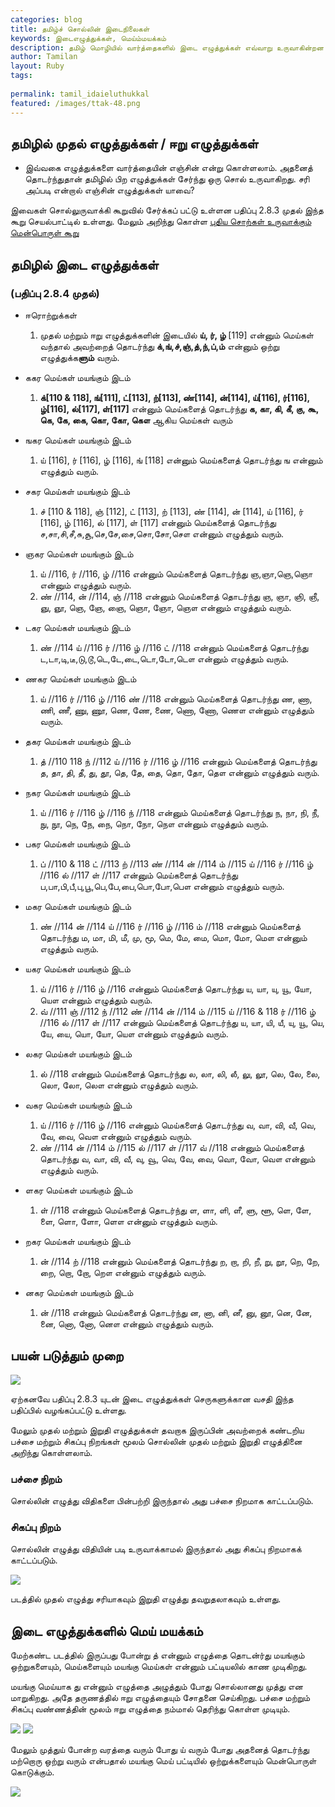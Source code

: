 ```yaml
---
categories: blog
title: தமிழ்ச் சொல்லின் இடைநிலைகள்
keywords: இடைஎழுத்துக்கள், மெய்ம்மயக்கம்
description: தமிழ் மொழியில் வார்த்தைகளில் இடை எழுத்துக்கள் எவ்வாறு உருவாகின்றன என்பது பற்றி இங்கு அறிந்து கொள்ளலாம்.
author: Tamilan
layout: Ruby
tags: 
 
permalink: tamil_idaieluthukkal
featured: /images/ttak-48.png
---
```

## தமிழில் முதல் எழுத்துக்கள் / ஈறு எழுத்துக்கள்
 - இவ்வகை எழுத்துக்களை வார்த்தையின் எஞ்சின் என்று கொள்ளலாம். அதனைத் தொடர்ந்துதான் தமிழில் பிற எழுத்துக்கள் சேர்ந்து ஒரு சொல் உருவாகிறது. சரி அப்படி என்றால் எஞ்சின் எழுத்துக்கள் யாவை?
 
 இவைகள் சொல்லுருவாக்கி கூறுவில் சேர்க்கப் பட்டு உள்ளன பதிப்பு 2.8.3 முதல் இந்த கூறு செயல்பாட்டில் உள்ளது. மேலும் அறிந்து கொள்ள [புதிய சொற்கள் உருவாக்கும் மென்பொருள் கூறு](/windows_283)

## தமிழில் இடை எழுத்துக்கள்
### (பதிப்பு 2.8.4 முதல்) 

 - ஈரொற்றுக்கள் 
	1. முதல் மற்றும் ஈறு எழுத்துக்களின் இடையில் **ய், ர், ழ்** [119] என்னும் மெய்கள் வந்தால் அவற்றைத் தொடர்ந்து **க்,ங்,ச்,ஞ்,த்,ந்,ப்,ம்** என்னும் ஒற்று எழுத்துக்க**ளும்** வரும்.
	
 - ககர மெய்கள் மயங்கும் இடம்
	1. **க்[110 & 118], ங்[111], ட்[113], ற்[113], ண்[114], ன்[114], ய்[116], ர்[116], ழ்[116], ல்[117], ள்[117]** என்னும் மெய்களைத் தொடர்ந்து **க, கா, கி, கீ, கு, கூ, கெ, கே, கை, கொ, கோ, கௌ** ஆகிய மெய்கள் வரும்
 
 - ஙகர மெய்கள் மயங்கும் இடம்
	1. ய் [116], ர் [116], ழ் [116], ங் [118] என்னும் மெய்களைத் தொடர்ந்து ங என்னும் எழுத்தும் வரும்.
 - சகர மெய்கள் மயங்கும் இடம்
	1. ச் [110 & 118], ஞ் [112], ட் [113], ற் [113], ண் [114], ன் [114], ய் [116], ர் [116], ழ் [116], ல் [117], ள் [117] என்னும் மெய்களைத் தொடர்ந்து ச,சா,சி,சீ,சு,சூ,செ,சே,சை,சொ,சோ,சௌ என்னும் எழுத்தும் வரும்.
 - ஞகர மெய்கள் மயங்கும் இடம்
	1. ய் //116, ர் //116, ழ் //116 என்னும் மெய்களைத் தொடர்ந்து ஞ,ஞா,ஞெ,ஞொ என்னும் எழுத்தும் வரும்.	
	2. ண் //114, ன் //114, ஞ் //118 என்னும் மெய்களைத் தொடர்ந்து ஞ, ஞா, ஞி, ஞீ, ஞு, ஞூ, ஞெ, ஞே, ஞை, ஞொ, ஞோ, ஞௌ என்னும் எழுத்தும் வரும்.
 - டகர மெய்கள் மயங்கும் இடம்
	1. ண் //114 ய் //116 ர் //116 ழ் //116 ட் //118 என்னும் மெய்களைத் தொடர்ந்து ட,டா,டி,டீ,டு,டூ,டெ,டே,டை,டொ,டோ,டௌ என்னும் எழுத்தும் வரும்.	
 - ணகர மெய்கள் மயங்கும் இடம்
	1. ய் //116 ர் //116 ழ் //116 ண் //118 என்னும் மெய்களைத் தொடர்ந்து ண, ணா, ணி, ணீ, ணு, ணூ, ணெ, ணே, ணை, ணொ, ணோ, ணௌ என்னும் எழுத்தும் வரும்.
 - தகர மெய்கள் மயங்கும் இடம்
	1. த் //110 118 ந் //112 ய் //116 ர் //116 ழ் //116 என்னும் மெய்களைத் தொடர்ந்து த, தா, தி, தீ, து, தூ, தெ, தே, தை, தொ, தோ, தௌ என்னும் எழுத்தும் வரும்.
 - நகர மெய்கள் மயங்கும் இடம்
	1. ய் //116 ர் //116 ழ் //116 ந் //118 என்னும் மெய்களைத் தொடர்ந்து ந, நா, நி, நீ, நு, நூ, நெ, நே, நை, நொ, நோ, நௌ என்னும் எழுத்தும் வரும்.	
 - பகர மெய்கள் மயங்கும் இடம்
	1. ப் //110 & 118 ட் //113 ற் //113 ண் //114 ன் //114 ம் //115 ய் //116 ர் //116 ழ் //116 ல் //117 ள் //117 என்னும் மெய்களைத் தொடர்ந்து ப,பா,பி,பீ,பு,பூ,பெ,பே,பை,பொ,போ,பௌ என்னும் எழுத்தும் வரும்.	
 - மகர மெய்கள் மயங்கும் இடம்
	1. ண் //114 ன் //114 ய் //116 ர் //116 ழ் //116 ம் //118 என்னும் மெய்களைத் தொடர்ந்து ம, மா, மி, மீ, மு, மூ, மெ, மே, மை, மொ, மோ, மௌ என்னும் எழுத்தும் வரும்.	
 - யகர மெய்கள் மயங்கும் இடம்
	1. ய் //116 ர் //116 ழ் //116 என்னும் மெய்களைத் தொடர்ந்து ய, யா, யு, யூ, யோ, யௌ என்னும் எழுத்தும் வரும்.	
	2. வ் //111 ஞ் //112 ந் //112 ண் //114 ன் //114 ம் //115 ய் //116 & 118 ர் //116 ழ் //116 ல் //117 ள் //117 என்னும் மெய்களைத் தொடர்ந்து ய, யா, யி, யீ, யு, யூ, யெ, யே, யை, யொ, யோ, யௌ என்னும் எழுத்தும் வரும்.
 - லகர மெய்கள் மயங்கும் இடம்
	1. ல் //118 என்னும் மெய்களைத் தொடர்ந்து ல, லா, லி, லீ, லு, லூ, லெ, லே, லை, லொ, லோ, லௌ என்னும் எழுத்தும் வரும்.	
 - வகர மெய்கள் மயங்கும் இடம்
	1. ய் //116 ர் //116 ழ் //116 என்னும் மெய்களைத் தொடர்ந்து வ, வா, வி, வீ, வெ, வே, வை, வௌ என்னும் எழுத்தும் வரும்.	
	2. ண் //114 ன் //114 ம் //115 ல் //117 ள் //117 வ் //118 என்னும் மெய்களைத் தொடர்ந்து வ, வா, வி, வீ, வு, வூ, வெ, வே, வை, வொ, வோ, வௌ என்னும் எழுத்தும் வரும்.	
 - ளகர மெய்கள் மயங்கும் இடம்
	1. ள் //118 என்னும் மெய்களைத் தொடர்ந்து ள, ளா, ளி, ளீ, ளு, ளூ, ளெ, ளே, ளை, ளொ, ளோ, ளௌ என்னும் எழுத்தும் வரும்.	
 - றகர மெய்கள் மயங்கும் இடம்
	1. ன் //114 ற் //118 என்னும் மெய்களைத் தொடர்ந்து ற, றா, றி, றீ, று, றூ, றெ, றே, றை, றொ, றோ, றௌ என்னும் எழுத்தும் வரும்.	
 - னகர மெய்கள் மயங்கும் இடம்
	1. ன் //118 என்னும் மெய்களைத் தொடர்ந்து ன, னா, னி, னீ, னு, னூ, னெ, னே, னை, னொ, னோ, னௌ என்னும் எழுத்தும் வரும்.	

## பயன் படுத்தும் முறை
	
<img src="/images/ttak284_solluruvakki.JPG" />

ஏற்கனவே பதிப்பு 2.8.3 யுடன் இடை எழுத்துக்கள் செருகளுக்கான வசதி இந்த பதிப்பில் வழங்கப்பட்டு உள்ளது.

மேலும் முதல் மற்றும் இறுதி எழுத்துக்கள் தவறாக இருப்பின் அவற்றைக் கண்டறிய பச்சை மற்றும் சிகப்பு நிறங்கள் மூலம் சொல்லின் முதல் மற்றும் இறுதி எழுத்தினை அறிந்து கொள்ளலாம்.

### பச்சை நிறம்
சொல்லின் எழுத்து விதிகளை பின்பற்றி இருந்தால் அது பச்சை நிறமாக காட்டப்படும்.

### சிகப்பு நிறம்
சொல்லின் எழுத்து விதியின் படி உருவாக்காமல் இருந்தால் அது சிகப்பு நிறமாகக் காட்டப்படும்.

<img src="/images/ttak284_solluruvakki_muthal_eeru_test.JPG" />

படத்தில் முதல் எழுத்து சரியாகவும் இறுதி எழுத்து தவறுதலாகவும் உள்ளது.

## இடை எழுத்துக்களில் மெய் மயக்கம்

மேற்கண்ட படத்தில் இருப்பது போன்று த் என்னும் எழுத்தை தொடன்ர்து மயங்கும் ஒற்றுகளையும், மெய்களையும் மயங்கு மெய்கள் என்னும் பட்டியலில் காண முடிகிறது.

மயங்கு மெய்யாக து என்னும் எழுத்தை அழுத்தும் போது சொல்லானது முத்து என மாறுகிறது. அதே தருணத்தில் ஈறு எழுத்தையும் சோதனை செய்கிறது. பச்சை மற்றும் சிகப்பு வண்ணத்தின் மூலம் ஈறு எழுத்தை நம்மால் தெரிந்து கொள்ள முடியும்.

<img src="/images/ttak284_solluruvakki_example1.JPG" />
<img src="/images/ttak284_solluruvakki_example2.JPG" />

மேலும் முத்துய் போன்ற வரத்தை வரும் போது ய் வரும் போது அதனைத் தொடர்ந்து மற்றொரு ஒற்று வரும் என்பதால் மயங்கு மெய் பட்டியில் ஒற்றுக்களையும் மென்பொருள் கொடுக்கும்.

<img src="/images/ttak284_solluruvakki_example3.JPG" />